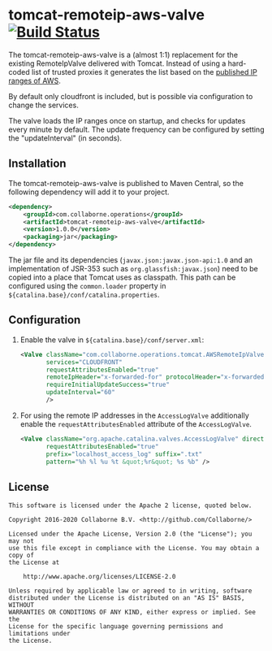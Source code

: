 tomcat-remoteip-aws-valve [![Build Status](https://travis-ci.org/Collaborne/tomcat-remoteip-aws-valve.svg?branch=master)](https://travis-ci.org/Collaborne/tomcat-remoteip-aws-valve)
=========================

The tomcat-remoteip-aws-valve is a (almost 1:1) replacement for the existing RemoteIpValve delivered with Tomcat. Instead of using a hard-coded list of trusted proxies
it generates the list based on the [published IP ranges of AWS](http://docs.aws.amazon.com/general/latest/gr/aws-ip-ranges.html).

By default only cloudfront is included, but is possible via configuration to change the services.

The valve loads the IP ranges once on startup, and checks for updates every minute by default. The update frequency can be configured by setting the "updateInterval" (in seconds).

Installation
------------

The tomcat-remoteip-aws-valve is published to Maven Central, so the following dependency will add it to your project.

```xml
<dependency>
    <groupId>com.collaborne.operations</groupId>
    <artifactId>tomcat-remoteip-aws-valve</artifactId>
    <version>1.0.0</version>
    <packaging>jar</packaging>
</dependency>
```

The jar file and its dependencies (`javax.json:javax.json-api:1.0` and an implementation of JSR-353 such as `org.glassfish:javax.json`) need to be
copied into a place that Tomcat uses as classpath. This path can be configured using the `common.loader` property in `${catalina.base}/conf/catalina.properties`.

Configuration
-------------

1. Enable the valve in `${catalina.base}/conf/server.xml`:

   ```xml
   <Valve className="com.collaborne.operations.tomcat.AWSRemoteIpValve"
          services="CLOUDFRONT"
          requestAttributesEnabled="true"
          remoteIpHeader="x-forwarded-for" protocolHeader="x-forwarded-proto"
          requireInitialUpdateSuccess="true"
          updateInterval="60"
          />
   ```

2. For using the remote IP addresses in the `AccessLogValve` additionally enable the `requestAttributesEnabled` attribute of the `AccessLogValve`.

   ```xml
   <Valve className="org.apache.catalina.valves.AccessLogValve" directory="logs"
          requestAttributesEnabled="true"
          prefix="localhost_access_log" suffix=".txt"
          pattern="%h %l %u %t &quot;%r&quot; %s %b" />
   ```

License
-------

```text
This software is licensed under the Apache 2 license, quoted below.

Copyright 2016-2020 Collaborne B.V. <http://github.com/Collaborne/>

Licensed under the Apache License, Version 2.0 (the "License"); you may not
use this file except in compliance with the License. You may obtain a copy of
the License at

    http://www.apache.org/licenses/LICENSE-2.0

Unless required by applicable law or agreed to in writing, software
distributed under the License is distributed on an "AS IS" BASIS, WITHOUT
WARRANTIES OR CONDITIONS OF ANY KIND, either express or implied. See the
License for the specific language governing permissions and limitations under
the License.
```
